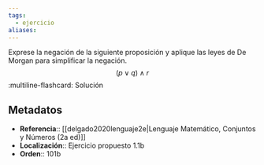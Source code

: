 ```yaml
---
tags:
  - ejercicio
aliases:
---
```

Exprese la negación de la siguiente proposición y aplique las leyes de De Morgan para simplificar la negación.
$$(p \lor q) \land r$$
:multiline-flashcard:
Solución

## Metadatos
- **Referencia**:: [[delgado2020lenguaje2e|Lenguaje Matemático, Conjuntos y Números (2a ed)]]
- **Localización**:: Ejercicio propuesto 1.1b
- **Orden**:: 101b
